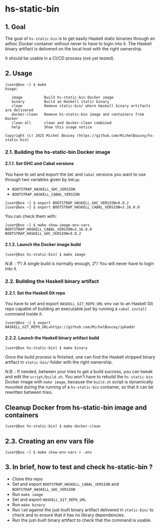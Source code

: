 # hs-static-bin

## 1. Goal

The goal of `hs-static-bin` is to get easily Haskell static binaries through an adhoc Docker container without never to have to login into it. The Haskell binary artifact is delivered on the local host with the right ownership.

It should be usable in a CI/CD process (not yet tested).

## 2. Usage

```
[user@box ~] $ make
Usage:

   image          Build hs-static-bin Docker image
   binary         Build an Haskell static binary
   clean          Remove static-bin/ where Haskell binary artifacts are delivered
   docker-clean   Remove hs-static-bin image and containers from Docker
   clean-all      clean and docker-clean combined
   help           Show this usage notice

Copyright (c) 2025 Michel Boucey (https://github.com/MichelBoucey/hs-static-bin)
```

### 2.1. Building the hs-static-bin Docker image

#### 2.1.1. Set GHC and Cabal versions

You have to set and export the `GHC` and `Cabal` versions you want to use through two variables given by `GHCup`:

- `BOOTSTRAP_HASKELL_GHC_VERSION`
- `BOOTSTRAP_HASKELL_CABAL_VERSION`

```
[user@box ~] $ export BOOTSTRAP_HASKELL_GHC_VERSION=9.8.2
[user@box ~] $ export BOOTSTRAP_HASKELL_CABAL_VERSION=3.16.0.0
```

You can check them with:

```
[user@box ~] $ make show-image-env-vars
BOOTSTRAP_HASKELL_CABAL_VERSION=3.16.0.0
BOOTSTRAP_HASKELL_GHC_VERSION=9.8.2
```

#### 2.1.2. Launch the Docker image build

```
[user@box hs-static-bin] $ make image
```

_N.B._ : 1°/ A single build is normally enough, 2°/ You will never have to login into it.

### 2.2. Building the Haskell binary artifact

#### 2.2.1. Set the Haskell Git repo

You have to set and export `HASKELL_GIT_REPO_URL` env var to an Haskell Git repo capable of building an executable just by running a `cabal install` command inside it.

```
[user@box ~] $ export HASKELL_GIT_REPO_URL=https://github.com/MichelBoucey/ip6addr
```

#### 2.2.2. Launch the Haskell binary artifact build

```
[user@box hs-static-bin] $ make binary
```

Once the build process is finished, one can find the Haskell stripped binary artifact in `static-bin/` folder with the right ownership.

_N.B._ : If needed, between your tries to get a build success, you can tweak and edit the `script/build.sh`. You won't have to rebuild the `hs-static-bin` Docker image with `make image`, because the `build.sh` script is dynamically mounted during the running of a `hs-static-bin` container, so that it can be rewritten between tries.

## Cleanup Docker from hs-static-bin image and containers

```
[user@box hs-static-bin] $ make docker-clean
```

## 2.3. Creating an env vars file

```
[user@box ~] $ make show-env-vars > .env
```

## 3. In brief, how to test and check hs-static-bin ?

- Clone this repo
- Set and export `BOOTSTRAP_HASKELL_CABAL_VERSION` and `BOOTSTRAP_HASKELL_GHC_VERSION`
- Run `make image`
- Set and export `HASKELL_GIT_REPO_URL`
- Run `make binary`
- Run `ldd` against the just-built binary artifact delivered in `static-bin/` to check and to ensure that it has no library dependencies.
- Run the just-built binary artifact to check that the command is usable.

